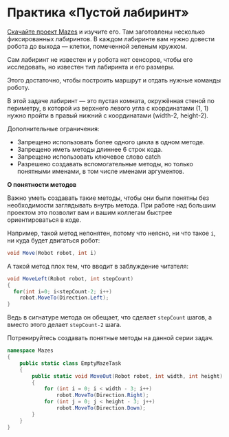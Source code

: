 # Практика «Пустой лабиринт»

[Скачайте проект Mazes](Mazes.zip) и изучите его. Там заготовлены несколько фиксированных лабиринтов. В каждом лабиринте вам нужно довести робота до выхода — клетки, помеченной зеленым кружком.

Сам лабиринт не известен и у робота нет сенсоров, чтобы его исследовать, но известен тип лабиринта и его размеры.

Этого достаточно, чтобы построить маршрут и отдать нужные команды роботу.

В этой задаче лабиринт — это пустая комната, окружённая стеной по периметру, в которой из верхнего левого угла с координатами (1, 1) нужно пройти в правый нижний с координатами (width-2, height-2).

Дополнительные ограничения:
- Запрещено использовать более одного цикла в одном методе.
- Запрещено иметь методы длиннее 6 строк кода.
- Запрещено использовать ключевое слово catch
- Разрешено создавать вспомогательные методы, но только понятными именами, в том числе именами аргументов.

**О понятности методов**

Важно уметь создавать такие методы, чтобы они были понятны без необходимости заглядывать внутрь метода. При работе над большим проектом это позволит вам и вашим коллегам быстрее ориентироваться в коде.

Например, такой метод непонятен, потому что неясно, ни что такое `i`, ни куда будет двигаться робот:

```cs
void Move(Robot robot, int i)
```

А такой метод плох тем, что вводит в заблуждение читателя:

```cs
void MoveLeft(Robot robot, int stepCount)
{
  for(int i=0; i<stepCount-2; i++)
    robot.MoveTo(Direction.Left);
}
```

Ведь в сигнатуре метода он обещает, что сделает `stepCount` шагов, а вместо этого делает `stepCount-2` шага.

Потренируйтесь создавать понятные методы на данной серии задач.
```cs
namespace Mazes
{
	public static class EmptyMazeTask
	{
		public static void MoveOut(Robot robot, int width, int height)
		{
            for (int i = 0; i < width - 3; i++)
                robot.MoveTo(Direction.Right);
            for (int j = 0; j < height - 3; j++)
                robot.MoveTo(Direction.Down);
        }
	}
}
```